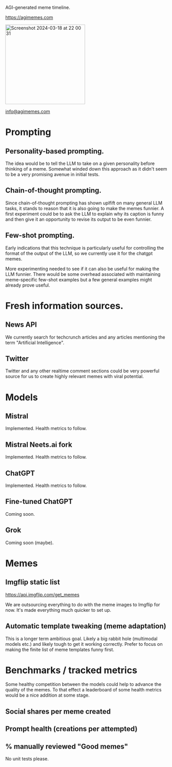 AGI-generated meme timeline.

https://agimemes.com

<img width="248" alt="Screenshot 2024-03-18 at 22 00 31" src="https://github.com/6cubed/agimemes.com/assets/162924902/442b2d5e-9947-4a87-a28a-780bcc2dedbf">

info@agimemes.com

# Prompting

## Personality-based prompting.
The idea would be to tell the LLM to take on a given personality before thinking of a meme. 
Somewhat winded down this approach as it didn't seem to be a very promising avenue in initial tests.

## Chain-of-thought prompting.
Since chain-of-thought prompting has shown uplfift on many general LLM tasks, it stands to reason that it is also going to make the memes funnier. A first experiment could be to ask the LLM to explain why its caption is funny and then give it an opportunity to revise its output to be even funnier.

## Few-shot prompting.
Early indications that this technique is particularly useful for controlling the format of the output of the LLM, so we currently use it for the chatgpt memes. 

More experimenting needed to see if it can also be useful for making the LLM funnier. There would be some overhead associated with maintaining meme-specific few-shot examples but a few general examples might already prove useful.

# Fresh information sources.

## News API
We currently search for techcrunch articles and any articles mentioning the term "Artificial Intelligence".

## Twitter
Twitter and any other realtime comment sections could be very powerful source for us to create highly relevant memes with viral potential.

# Models
## Mistral
Implemented. Health metrics to follow.
## Mistral Neets.ai fork
Implemented. Health metrics to follow.
## ChatGPT
Implemented. Health metrics to follow.
## Fine-tuned ChatGPT
Coming soon.
## Grok
Coming soon (maybe). 

# Memes
## Imgflip static list
https://api.imgflip.com/get_memes

We are outsourcing everything to do with the meme images to Imgflip for now. It's made everything much quicker to set up.

## Automatic template tweaking (meme adaptation)
This is a longer term ambitious goal. Likely a big rabbit hole (multimodal models etc.) and likely tough to get it working correctly. Prefer to focus on making the finite list of meme templates funny first. 

# Benchmarks / tracked metrics
Some healthy competition between the models could help to advance the quality of the memes. To that effect a leaderboard of some health metrics would be a nice addition at some stage.

## Social shares per meme created
## Prompt health (creations per attempted)
## % manually reviewed "Good memes"

No unit tests please.
